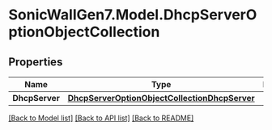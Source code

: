 # SonicWallGen7.Model.DhcpServerOptionObjectCollection

## Properties

Name | Type | Description | Notes
------------ | ------------- | ------------- | -------------
**DhcpServer** | [**DhcpServerOptionObjectCollectionDhcpServer**](DhcpServerOptionObjectCollectionDhcpServer.md) |  | [optional] 

[[Back to Model list]](../README.md#documentation-for-models) [[Back to API list]](../README.md#documentation-for-api-endpoints) [[Back to README]](../README.md)

